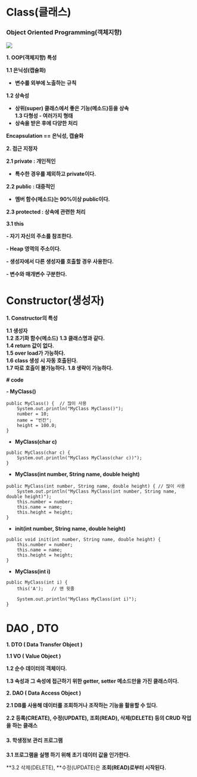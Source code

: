# Class(클래스)

### **Object Oriented Programming(객체지향)**

<img src = "https://blog.kakaocdn.net/dn/cB5fDX/btrdOX3OrLb/q8rNUIadxyLUb9PntUZxzK/img.png">


**1. OOP(객체지향) 특성**

**1.1 은닉성(캡슐화)**  
- **변수를 외부에 노출하는 규칙**

**1.2 상속성**  
- **상위(super) 클래스에서 좋은 기능(메소드)등을 상속**  
**1.3 다형성 - 여러가지 형태**  
- **상속을 받은 후에 다양한 처리**  
  
**Encapsulation == 은닉성, 캡슐화**  

  

**2. 접근 지정자**

  
**2.1 private : 개인적인**

- **특수한 경우를 제외하고 private이다.**

**2.2 public : 대중적인**

- **멤버 함수(메소드)는 90%이상 public이다.**

  
**2.3 protected : 상속에 관련한 처리**

  

**3.1 this**

**- 자기 자신의 주소를 참조한다.**

**- Heap 영역의 주소이다.**

**- 생성자에서 다른 생성자를 호출할 경우 사용한다.**

**- 변수와 매개변수 구분한다.**


# Constructor(생성자)


**1. Constructor의 특성**

**1.1 생성자**  
**1.2 초기화 함수(메소드)**
**1.3 클래스명과 같다.**  
**1.4 return 값이 없다.**  
**1.5 over load가 가능하다.**  
**1.6 class 생성 시 자동 호출된다.**  
**1.7 따로 호출이 불가능하다.**
**1.8 생략이 가능하다.**


**# code**

**- MyClass()**
```
public MyClass() {	// 많이 사용
	System.out.println("MyClass MyClass()");
	number = 10;
	name = "빈칸";
	height = 100.0;
}
```

- **MyClass(char c)**
```
public MyClass(char c) {
	System.out.println("MyClass MyClass(char c))");
}
```

- **MyClass(int number, String name, double height)**
```
public MyClass(int number, String name, double height) { // 많이 사용
	System.out.println("MyClass MyClass(int number, String name, double height)");
	this.number = number;
	this.name = name;
	this.height = height;
}
```

- **init(int number, String name, double height)**
```
public void init(int number, String name, double height) {
	this.number = number;
	this.name = name;
	this.height = height;
}
```

- **MyClass(int i)**
```
public MyClass(int i) {
	this('A');	 // 맨 윗줄
		
	System.out.println("MyClass MyClass(int i)");
}
```


# DAO , DTO

**1. DTO ( Data Transfer Object )**

**1.1 VO ( Value Object )**

**1.2 순수 데이터의 객체이다.**

**1.3 속성과 그 속성에 접근하기 위한 getter, setter 메소드만을 가진 클래스이다.**

  

**2. DAO ( Data Access Object )**

**2.1 DB를 사용해 데이터를 조회하거나 조작하는 기능을 활용할 수 있다.**

**2.2 등록(CREATE), 수정(UPDATE), 조회(READ), 삭제(DELETE) 등의 CRUD 작업을 하는 클래스**

  

#### **3. 학생정보 관리 프로그램**

**3.1 프로그램을 실행 하기 위해 초기 데이터 값을 인가한다.**

**3.2 삭제(DELETE),  **수정(UPDATE)은  **조회(READ)로부터 시작된다.**


